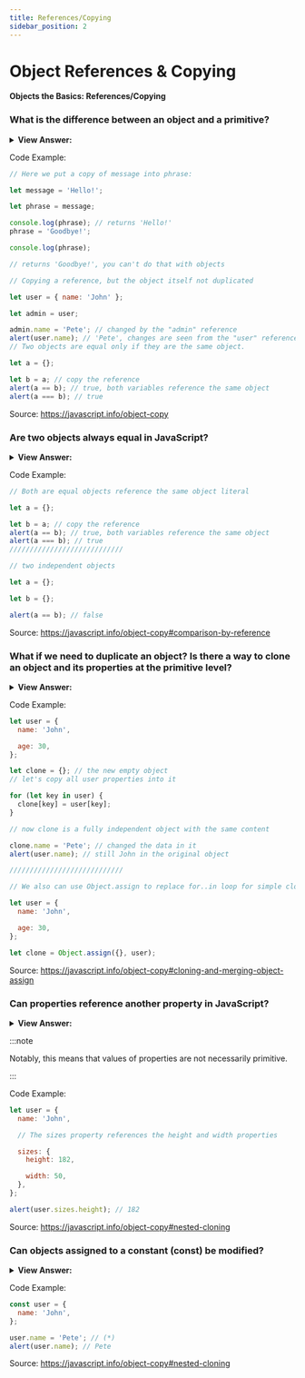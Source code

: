 ```yaml
---
title: References/Copying
sidebar_position: 2
---
```


# Object References & Copying

**Objects the Basics: References/Copying**

<head>
  <title>Object References/Copying - Frontend Interview Questions & Answers</title>
  <meta charSet="utf-8" />
</head>

### What is the difference between an object and a primitive?

<details>
  <summary><strong>View Answer:</strong></summary>
  <div>
  <div><strong>Interview Response:</strong> Objects are stored and copied by reference while primitive values are always copied as whole values.
</div>
  </div>
</details>

Code Example:

```js
// Here we put a copy of message into phrase:

let message = 'Hello!';

let phrase = message;

console.log(phrase); // returns 'Hello!'
phrase = 'Goodbye!';

console.log(phrase);

// returns 'Goodbye!', you can't do that with objects

// Copying a reference, but the object itself not duplicated

let user = { name: 'John' };

let admin = user;

admin.name = 'Pete'; // changed by the "admin" reference
alert(user.name); // 'Pete', changes are seen from the "user" reference
// Two objects are equal only if they are the same object.

let a = {};

let b = a; // copy the reference
alert(a == b); // true, both variables reference the same object
alert(a === b); // true
```

Source: <https://javascript.info/object-copy>

### Are two objects always equal in JavaScript?

<details>
  <summary><strong>View Answer:</strong></summary>
  <div>
  <div><strong>Interview Response:</strong> Two objects are only equal if they are the same object. This can be achieved through object referencing.
</div>
  </div>
</details>

Code Example:

```js
// Both are equal objects reference the same object literal

let a = {};

let b = a; // copy the reference
alert(a == b); // true, both variables reference the same object
alert(a === b); // true
////////////////////////////

// two independent objects

let a = {};

let b = {};

alert(a == b); // false
```

Source: <https://javascript.info/object-copy#comparison-by-reference>

### What if we need to duplicate an object? Is there a way to clone an object and its properties at the primitive level?

<details>
  <summary><strong>View Answer:</strong></summary>
  <div>
  <div><strong>Interview Response:</strong> It’s a bit of a process, you need to create a new object and replicate the structure of the existing one by iterating over its properties and copying them at the primitive level. We also can use Object.assign to replace for..in loop for simple cloning.
</div>
  </div>
</details>

Code Example:

```js
let user = {
  name: 'John',

  age: 30,
};

let clone = {}; // the new empty object
// let's copy all user properties into it

for (let key in user) {
  clone[key] = user[key];
}

// now clone is a fully independent object with the same content

clone.name = 'Pete'; // changed the data in it
alert(user.name); // still John in the original object

////////////////////////////

// We also can use Object.assign to replace for..in loop for simple cloning:

let user = {
  name: 'John',

  age: 30,
};

let clone = Object.assign({}, user);
```

Source: <https://javascript.info/object-copy#cloning-and-merging-object-assign>

### Can properties reference another property in JavaScript?

<details>
  <summary><strong>View Answer:</strong></summary>
  <div>
  <div><strong>Interview Response:</strong> Yes, this happens when a property has an object as a value and that object has individual properties. The nested properties are referenced by the parent property.
</div>
  </div>
</details>

:::note

Notably, this means that values of properties are not necessarily primitive.

:::

Code Example:

```js
let user = {
  name: 'John',

  // The sizes property references the height and width properties

  sizes: {
    height: 182,

    width: 50,
  },
};

alert(user.sizes.height); // 182
```

Source: <https://javascript.info/object-copy#nested-cloning>

### Can objects assigned to a constant (const) be modified?

<details>
  <summary><strong>View Answer:</strong></summary>
  <div>
  <div><strong>Interview Response:</strong> The object itself can be modified, but the declared variable cannot. The reason behind this is the variable is constant, it must always reference the same object, but properties of that object are free to change.
</div>
  </div>
</details>

Code Example:

```js
const user = {
  name: 'John',
};

user.name = 'Pete'; // (*)
alert(user.name); // Pete
```

Source: <https://javascript.info/object-copy#nested-cloning>
